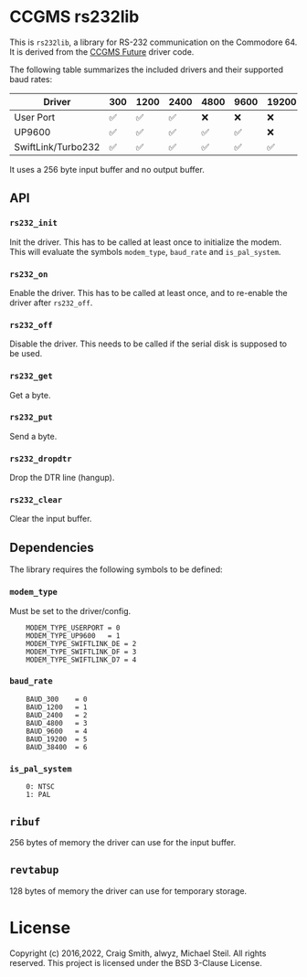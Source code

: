 # CCGMS rs232lib

This is `rs232lib`, a library for RS-232 communication on the Commodore 64. It is derived from the [CCGMS Future](https://github.com/mist64/ccgmsterm) driver code.

The following table summarizes the included drivers and their supported baud rates:

| Driver             | 300 | 1200 | 2400 | 4800 | 9600 | 19200 | 3400 |
|--------------------|-----|------|------|------|------|-------|------|
| User Port          | ✅  |  ✅  |  ✅  | ❌  | ❌   | ❌   | ❌   |
| UP9600             | ✅  |  ✅  |  ✅  | ✅  | ✅   | ❌   | ❌   |
| SwiftLink/Turbo232 | ✅  |  ✅  |  ✅  | ✅  | ✅   | ✅   | ✅   |

It uses a 256 byte input buffer and no output buffer.

## API

### `rs232_init`

Init the driver. This has to be called at least once to initialize the modem. This will evaluate the symbols `modem_type`, `baud_rate` and `is_pal_system`.

### `rs232_on`

Enable the driver. This has to be called at least once, and to re-enable the driver after `rs232_off`.

### `rs232_off`

Disable the driver. This needs to be called if the serial disk is supposed to be used.

### `rs232_get`

Get a byte.

### `rs232_put`

Send a byte.

### `rs232_dropdtr`

Drop the DTR line (hangup).

### `rs232_clear`

Clear the input buffer.


## Dependencies

The library requires the following symbols to be defined:

### `modem_type`

Must be set to the driver/config.

        MODEM_TYPE_USERPORT	= 0
        MODEM_TYPE_UP9600	= 1
        MODEM_TYPE_SWIFTLINK_DE	= 2
        MODEM_TYPE_SWIFTLINK_DF	= 3
        MODEM_TYPE_SWIFTLINK_D7	= 4

### `baud_rate`

        BAUD_300	= 0
        BAUD_1200	= 1
        BAUD_2400	= 2
        BAUD_4800	= 3
        BAUD_9600	= 4
        BAUD_19200	= 5
        BAUD_38400	= 6

### `is_pal_system`

        0: NTSC
        1: PAL

## `ribuf`

256 bytes of memory the driver can use for the input buffer.

## `revtabup`

128 bytes of memory the driver can use for temporary storage.

# License

Copyright (c) 2016,2022, Craig Smith, alwyz, Michael Steil. All rights reserved.
This project is licensed under the BSD 3-Clause License.
